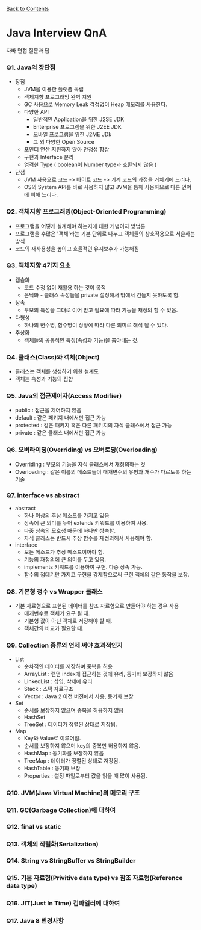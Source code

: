 [Back to Contents](../README.md)
# Java Interview QnA
자바 면접 질문과 답

### Q1. Java의 장단점
* 장점
  * JVM을 이용한 플랫폼 독립
  * 객체지향 프로그래밍 완벽 지원
  * GC 사용으로 Memory Leak 걱정없이 Heap 메모리를 사용한다.
  * 다양한 API
    * 일반적인 Application을 위한 J2SE JDK
    * Enterprise 프로그램을 위한 J2EE JDK
    * 모바일 프로그램을 위한 J2ME JDk
    * 그 외 다양한 Open Source
  * 포인터 연산 지원하지 않아 안정성 향상
  * 구현과 Interface 분리
  * 엄격한 Type ( boolean이 Number type과 호환되지 않음 )
* 단점
  * JVM 사용으로 코드 -> 바이트 코드 -> 기계 코드의 과정을 거치기에 느리다.
  * OS의 System API를 바로 사용하지 않고 JVM을 통해 사용하므로 다른 언어에 비해 느리다.

### Q2. 객체지향 프로그래밍(Object-Oriented Programming)
* 프로그램을 어떻게 설계해야 하는지에 대한 개념이자 방법론
* 프로그램을 수많은 '객체'라는 기본 단위로 나누고 객체들의 상호작용으로 서술하는 방식
* 코드의 재사용성을 높이고 효율적인 유지보수가 가능해짐

### Q3. 객체지향 4가지 요소
* 캡슐화
  * 코드 수정 없이 재활용 하는 것이 목적
  * 은닉화 - 클래스 속성들을 private 설정해서 밖에서 건들지 못하도록 함.
* 상속
  * 부모의 특성을 그대로 이어 받고 필요에 따라 기능을 재정의 할 수 있음.
* 다형성
  * 하나의 변수명, 함수명이 상황에 따라 다른 의미로 해석 될 수 있다.
* 추상화
  * 객체들의 공통적인 특징(속성과 기능)을 뽑아내는 것.

### Q4. 클래스(Class)와 객체(Object)
* 클래스는 객체를 생성하기 위한 설계도
* 객체는 속성과 기능의 집합

### Q5. Java의 접근제어자(Access Modifier)
*    public : 접근을 제어하지 않음
*   default : 같은 패키지 내에서만 접근 가능
* protected : 같은 패키지 혹은 다른 패키지의 자식 클래스에서 접근 가능
*   private : 같은 클래스 내에서만 접근 가능

### Q6. 오버라이딩(Overriding) vs 오버로딩(Overloading)
* Overriding : 부모의 기능을 자식 클래스에서 재정의하는 것
* Overloading : 같은 이름의 메소드들이 매개변수의 유형과 개수가 다르도록 하는 기술

### Q7. interface vs abstract
* abstract
  * 하나 이상의 추상 메소드를 가지고 있음
  * 상속에 큰 의미를 두어 extends 키워드를 이용하여 사용.
  * 다중 상속의 모호성 때문에 하나만 상속함.
  * 자식 클래스는 반드시 추상 함수를 재정의해서 사용해야 함.
* interface
  * 모든 메소드가 추상 메소드이어야 함.
  * 기능의 재정의에 큰 의미를 두고 있음.
  * implements 키워드를 이용하여 구현. 다중 상속 가능.
  * 함수의 껍데기만 가지고 구현을 강제함으로써 구현 객체의 같은 동작을 보장.

### Q8. 기본형 정수 vs Wrapper 클래스
* 기본 자료형으로 표현된 데이터를 참조 자료형으로 만들어야 하는 경우 사용
  * 매개변수로 객체가 요구 될 때.
  * 기본형 값이 아닌 객체로 저장해야 할 때.
  * 객체간의 비교가 필요할 때.

### Q9. Collection 종류와 언제 써야 효과적인지
* List
  * 순차적인 데이터를 저장하며 중복을 허용
  * ArrayList : 랜덤 index에 접근하는 것에 유리, 동기화 보장하지 않음
  * LinkedList : 삽입, 삭제에 유리
  * Stack : 스택 자료구조
  * Vector : Java 2 이전 버전에서 사용, 동기화 보장
* Set
  * 순서를 보장하지 않으며 중복을 허용하지 않음
  * HashSet
  * TreeSet : 데이터가 정렬된 상태로 저장됨.
* Map
  * Key와 Value로 이루어짐.
  * 순서를 보장하지 않으며 key의 중복만 허용하지 않음.
  * HashMap : 동기화를 보장하지 않음
  * TreeMap : 데이터가 정렬된 상태로 저장됨.
  * HashTable : 동기화 보장
  * Properties : 설정 파일로부터 값을 읽을 때 많이 사용됨.

### Q10. JVM(Java Virtual Machine)의 메모리 구조

### Q11. GC(Garbage Collection)에 대하여

### Q12. final vs static

### Q13. 객체의 직렬화(Serialization)

### Q14. String vs StringBuffer vs StringBuilder

### Q15. 기본 자료형(Privitive data type) vs 참조 자료형(Reference data type)

### Q16. JIT(Just In Time) 컴파일러에 대하여

### Q17. Java 8 변경사항


